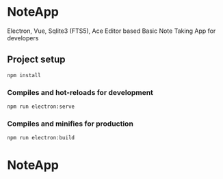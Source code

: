 # NoteApp
Electron, Vue, Sqlite3 (FTS5), Ace Editor based Basic Note Taking App for developers
## Project setup
```
npm install
```

### Compiles and hot-reloads for development
```
npm run electron:serve
```

### Compiles and minifies for production
```
npm run electron:build
```

# NoteApp
